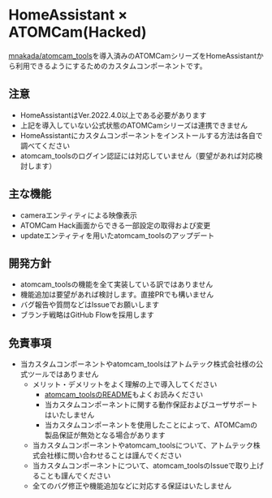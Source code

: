 # HomeAssistant × ATOMCam(Hacked)
[mnakada/atomcam_tools](https://github.com/mnakada/atomcam_tools)を導入済みのATOMCamシリーズをHomeAssistantから利用できるようにするためのカスタムコンポーネントです。

## 注意
- HomeAssistantはVer.2022.4.0以上である必要があります
- 上記を導入していない公式状態のATOMCamシリーズは連携できません
- HomeAssistantにカスタムコンポーネントをインストールする方法は各自で調べてください
- atomcam_toolsのログイン認証には対応していません（要望があれば対応検討します）

## 主な機能
- cameraエンティティによる映像表示
- ATOMCam Hack画面からできる一部設定の取得および変更
- updateエンティティを用いたatomcam_toolsのアップデート

## 開発方針
- atomcam_toolsの機能を全て実装している訳ではありません
- 機能追加は要望があれば検討します。直接PRでも構いません
- バグ報告や質問などはIssueでお願いします
- ブランチ戦略はGitHub Flowを採用します

## 免責事項
- 当カスタムコンポーネントやatomcam_toolsはアトムテック株式会社様の公式ツールではありません
  - メリット・デメリットをよく理解の上で導入してください
    - [atomcam_toolsのREADME](https://github.com/mnakada/atomcam_tools#readme)もよくお読みください
    - 当カスタムコンポーネントに関する動作保証およびユーザサポートはいたしません
    - 当カスタムコンポーネントを使用したことによって、ATOMCamの製品保証が無効となる場合があります
  - 当カスタムコンポーネントやatomcam_toolsについて、アトムテック株式会社様に問い合わせることは謹んでください
  - 当カスタムコンポーネントについて、atomcam_toolsのIssueで取り上げることも謹んでください
  - 全てのバグ修正や機能追加などに対応する保証はいたしません
